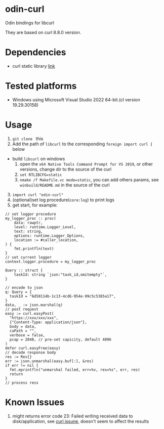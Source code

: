 # odin-curl
Odin bindings for libcurl

They are based on curl 8.8.0 version.

# Dependencies
- curl static library [link](https://github.com/curl/curl)  

# Tested platforms
- Windows using Microsoft Visual Studio 2022 64-bit.(cl version 19.29.30158)

# Usage
1. `git clone ` this
2. Add the path of `libcurl` to the corresponding `foreign import curl {` below
  - build `libcurl` on windows
    1. open the `x64 Native Tools Command Prompt for VS 2019`, or other versions, change dir to the source of the curl
    2. `set RTLIBCFG=static`
    3. `nmake /f Makefile.vc mode=static`, you can add others params, see `winbuild/README.md` in the source of the curl
3. `import curl "odin-curl"`
4. (optional)set log procedure(`core:log`) to print logs
5. get start, for example:  
```odin
// set logger procedure
my_logger_proc :: proc(
	data: rawptr,
	level: runtime.Logger_Level,
	text: string,
	options: runtime.Logger_Options,
	location := #caller_location,
) {
	fmt.printfln(text)
}
// set current logger
context.logger.procedure = my_logger_proc

Query :: struct {
	taskId: string `json:"task_id,omitempty"`,
}

// encode to json
q: Query = {
  taskId = "6d50114b-1c13-4cd6-954e-99c5c5385a17",
}
data, _ := json.marshal(q)
// post request
easy := curl.easyPost(
  "https://xxx/xxx/xxx",
  {"Content-Type: application/json"},
  body = data,
  caPath = "",
  verbose = false,
  pcap = 2048, // pre-set capicity, default 4096
)
defer curl.easyFree(easy)
// decode response body
res := Res{}
err := json.unmarshal(easy.buf[:], &res)
if err != nil {
  fmt.eprintfln("unmarshal failed, err=%v, res=%s", err, res)
  return
}
// process ress
```

# Known Issues
1. might returns error code 23: Failed writing received data to disk/application, see [curl issune](https://github.com/curl/curl/issues/5200), doesn't seem to affect the results
